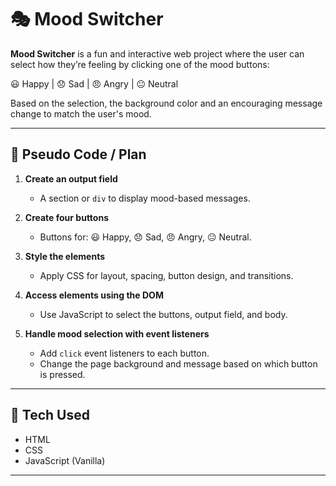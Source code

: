 # 🎭 Mood Switcher

**Mood Switcher** is a fun and interactive web project where the user can select how they’re feeling by clicking one of the mood buttons:

😃 Happy | 😞 Sad | 😠 Angry | 😐 Neutral

Based on the selection, the background color and an encouraging message change to match the user's mood.

---

## 🧠 Pseudo Code / Plan

1. **Create an output field**  
   - A section or `div` to display mood-based messages.

2. **Create four buttons**  
   - Buttons for: 😃 Happy, 😞 Sad, 😠 Angry, 😐 Neutral.

3. **Style the elements**  
   - Apply CSS for layout, spacing, button design, and transitions.

4. **Access elements using the DOM**  
   - Use JavaScript to select the buttons, output field, and body.

5. **Handle mood selection with event listeners**  
   - Add `click` event listeners to each button.
   - Change the page background and message based on which button is pressed.

---

## 🔧 Tech Used

- HTML  
- CSS  
- JavaScript (Vanilla)

---